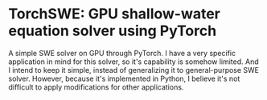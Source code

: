 TorchSWE: GPU shallow-water equation solver using PyTorch
=========================================================

A simple SWE solver on GPU through PyTorch. I have a very specific application
in mind for this solver, so it's capability is somehow limited. And I intend to
keep it simple, instead of generalizing it to general-purpose SWE solver.
However, because it's implemented in Python, I believe it's not difficult to
apply modifications for other applications.

